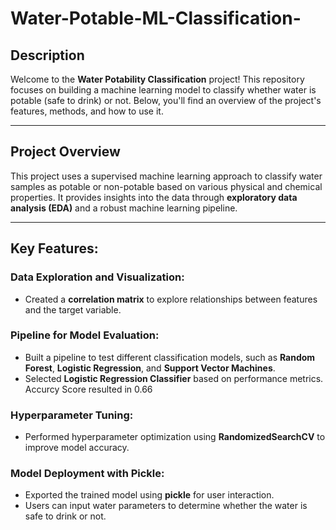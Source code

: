 # Water-Potable-ML-Classification-

## Description

Welcome to the **Water Potability Classification** project! This repository focuses on building a machine learning model to classify whether water is potable (safe to drink) or not. Below, you'll find an overview of the project's features, methods, and how to use it.

---

## Project Overview

This project uses a supervised machine learning approach to classify water samples as potable or non-potable based on various physical and chemical properties. It provides insights into the data through **exploratory data analysis (EDA)** and a robust machine learning pipeline.

---

## Key Features:

### **Data Exploration and Visualization:**
- Created a **correlation matrix** to explore relationships between features and the target variable.

### **Pipeline for Model Evaluation:**
- Built a pipeline to test different classification models, such as **Random Forest**, **Logistic Regression**, and **Support Vector Machines**.
- Selected **Logistic Regression Classifier** based on performance metrics. Accurcy Score resulted in 0.66       

### **Hyperparameter Tuning:**
- Performed hyperparameter optimization using **RandomizedSearchCV** to improve model accuracy.

### **Model Deployment with Pickle:**
- Exported the trained model using **pickle** for user interaction.
- Users can input water parameters to determine whether the water is safe to drink or not.
